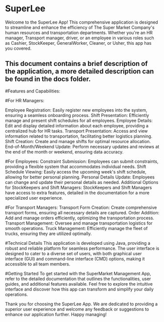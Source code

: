 # SuperLee
Welcome to the SuperLee App! This comprehensive application is designed to streamline and enhance the efficiency of The Super Market Company's human resources and transportation departments. Whether you're an HR manager, Transport manager, driver, or an employee in various roles such as Cashier, StockKeeper, GeneralWorker, Cleaner, or Usher, this app has you covered.
## This document contains a brief description of the application, a more detailed description can be found in the docs folder.

#Features and Capabilities:

#For HR Managers:

Employee Registration:
Easily register new employees into the system, ensuring a seamless onboarding process.
Shift Presentation:
Efficiently manage and present shift schedules for all employees.
Employee Details:
Edit and display detailed information about each employee, providing a centralized hub for HR tasks.
Transport Presentation:
Access and view information related to transportation, facilitating better logistics planning.
Shift Creation:
Create and manage shifts for optimal resource allocation.
End-of-Month/Weekend Update:
Perform necessary updates and reviews at the end of the month or weekend, ensuring data accuracy.

#For Employees:
Constraint Submission:
Employees can submit constraints, providing a flexible system that accommodates individual needs.
Shift Schedule Viewing:
Easily access the upcoming week's shift schedule, allowing for better personal planning.
Personal Details Update:
Employees can change and update their personal details as needed.
Additional Options for StockKeepers and Shift Managers:
StockKeepers and Shift Managers have access to extra features, detailed in the documentation for a more specialized user experience.

#For Transport Managers:
Transport Form Creation:
Create comprehensive transport forms, ensuring all necessary details are captured.
Order Addition:
Add and manage orders efficiently, optimizing the transportation process.
Transport Management:
Oversee and manage transportation logistics for smooth operations.
Truck Management:
Efficiently manage the fleet of trucks, ensuring they are utilized optimally.

#Technical Details
This application is developed using Java, providing a robust and reliable platform for seamless performance. The user interface is designed to cater to a diverse set of users, with both graphical user interface (GUI) and command-line interface (CMD) options, making it accessible to all team members.

#Getting Started
To get started with the SuperMarket Management App, refer to the detailed documentation that outlines the functionalities, user guides, and additional features available. Feel free to explore the intuitive interface and discover how this app can transform and simplify your daily operations.

Thank you for choosing the SuperLee App. We are dedicated to providing a superior user experience and welcome any feedback or suggestions to enhance our application further. Happy managing!



